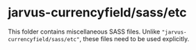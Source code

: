 # jarvus-currencyfield/sass/etc

This folder contains miscellaneous SASS files. Unlike `"jarvus-currencyfield/sass/etc"`, these files
need to be used explicitly.

